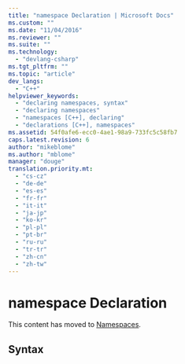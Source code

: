 ```yaml
---
title: "namespace Declaration | Microsoft Docs"
ms.custom: ""
ms.date: "11/04/2016"
ms.reviewer: ""
ms.suite: ""
ms.technology: 
  - "devlang-csharp"
ms.tgt_pltfrm: ""
ms.topic: "article"
dev_langs: 
  - "C++"
helpviewer_keywords: 
  - "declaring namespaces, syntax"
  - "declaring namespaces"
  - "namespaces [C++], declaring"
  - "declarations [C++], namespaces"
ms.assetid: 54f0afe6-ecc0-4ae1-98a9-733fc5c58fb7
caps.latest.revision: 6
author: "mikeblome"
ms.author: "mblome"
manager: "douge"
translation.priority.mt: 
  - "cs-cz"
  - "de-de"
  - "es-es"
  - "fr-fr"
  - "it-it"
  - "ja-jp"
  - "ko-kr"
  - "pl-pl"
  - "pt-br"
  - "ru-ru"
  - "tr-tr"
  - "zh-cn"
  - "zh-tw"
---
```

# namespace Declaration
This content has moved to [Namespaces](/visual-cpp/cpp/namespaces-cpp).  
  
## Syntax